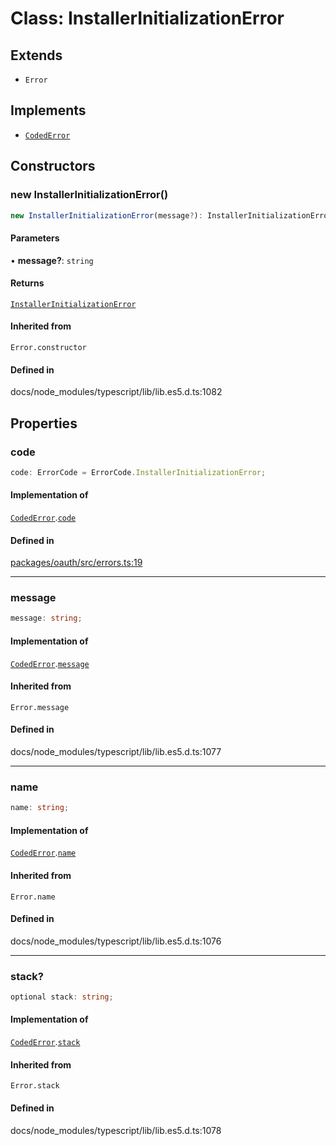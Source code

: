 # Class: InstallerInitializationError

## Extends

- `Error`

## Implements

- [`CodedError`](../interfaces/CodedError.md)

## Constructors

### new InstallerInitializationError()

```ts
new InstallerInitializationError(message?): InstallerInitializationError
```

#### Parameters

• **message?**: `string`

#### Returns

[`InstallerInitializationError`](InstallerInitializationError.md)

#### Inherited from

`Error.constructor`

#### Defined in

docs/node\_modules/typescript/lib/lib.es5.d.ts:1082

## Properties

### code

```ts
code: ErrorCode = ErrorCode.InstallerInitializationError;
```

#### Implementation of

[`CodedError`](../interfaces/CodedError.md).[`code`](../interfaces/CodedError.md#code)

#### Defined in

[packages/oauth/src/errors.ts:19](https://github.com/slackapi/node-slack-sdk/blob/c15385ef93ccdde9702f52f7d1f445999203d794/packages/oauth/src/errors.ts#L19)

***

### message

```ts
message: string;
```

#### Implementation of

[`CodedError`](../interfaces/CodedError.md).[`message`](../interfaces/CodedError.md#message)

#### Inherited from

`Error.message`

#### Defined in

docs/node\_modules/typescript/lib/lib.es5.d.ts:1077

***

### name

```ts
name: string;
```

#### Implementation of

[`CodedError`](../interfaces/CodedError.md).[`name`](../interfaces/CodedError.md#name)

#### Inherited from

`Error.name`

#### Defined in

docs/node\_modules/typescript/lib/lib.es5.d.ts:1076

***

### stack?

```ts
optional stack: string;
```

#### Implementation of

[`CodedError`](../interfaces/CodedError.md).[`stack`](../interfaces/CodedError.md#stack)

#### Inherited from

`Error.stack`

#### Defined in

docs/node\_modules/typescript/lib/lib.es5.d.ts:1078
